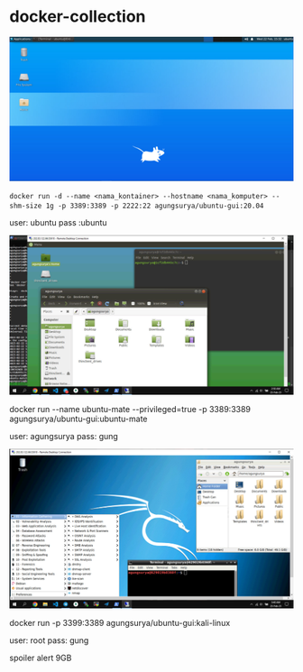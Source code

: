 # docker-collection

![image](https://github.com/agungsoboru/docker-collection/blob/main/photo_2023-02-23_15-50-49.jpg)

`docker run -d --name <nama_kontainer> --hostname <nama_komputer> --shm-size 1g -p 3389:3389 -p 2222:22 agungsurya/ubuntu-gui:20.04`

user: ubuntu
pass :ubuntu


![image](https://github.com/agungsoboru/docker-collection/blob/main/photo_2023-02-23_15-50-57.jpg)

docker run --name ubuntu-mate --privileged=true -p 3389:3389 agungsurya/ubuntu-gui:ubuntu-mate

user: agungsurya
pass: gung


![image](https://github.com/agungsoboru/docker-collection/blob/main/photo_2023-02-23_15-51-04.jpg)

docker run -p 3399:3389 agungsurya/ubuntu-gui:kali-linux

user: root
pass: gung

spoiler alert 9GB
